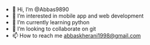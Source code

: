 - 👋 Hi, I’m @Abbas9890
- 👀 I’m interested in mobile app and web development
- 🌱 I’m currently learning python
- 💞️ I’m looking to collaborate on git
- 📫 How to reach me abbaskherani1998@gmail.com

<!---
Abbas9890/Abbas9890 is a ✨ special ✨ repository because its `README.md` (this file) appears on your GitHub profile.
You can click the Preview link to take a look at your changes.
--->
